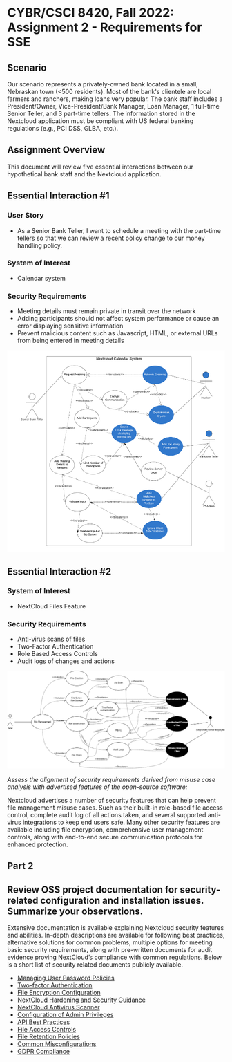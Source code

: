 # CYBR/CSCI 8420, Fall 2022: Assignment 2 - Requirements for SSE


Scenario
-
Our scenario represents a privately-owned bank located in a small, Nebraskan town (<500 residents). Most of the bank's clientele are local farmers and ranchers, making loans very popular. The bank staff includes a President/Owner, Vice-President/Bank Manager, Loan Manager, 1 full-time Senior Teller, and 3 part-time tellers. The information stored in the Nextcloud application must be compliant with US federal banking regulations (e.g., PCI DSS, GLBA, etc.).


Assignment Overview
-
This document will review five essential interactions between our hypothetical bank staff and the Nextcloud application.


Essential Interaction #1
-

### User Story

- As a Senior Bank Teller, I want to schedule a meeting with the part-time tellers so that we can review a recent policy change to our money handling policy.

### System of Interest

- Calendar system

### Security Requirements

- Meeting details must remain private in transit over the network
- Adding participants should not affect system performance or cause an error displaying sensitive information
- Prevent malicious content such as Javascript, HTML, or external URLs from being entered in meeting details  

![JSAssignment2](https://github.com/unosec/project/blob/main/images/JSAssignment2.png)

Essential Interaction #2
-

### System of Interest

- NextCloud Files Feature

### Security Requirements

- Anti-virus scans of files
- Two-Factor Authentication
- Role Based Access Controls 
- Audit logs of changes and actions

![JSAssignment2](https://github.com/unosec/project/blob/main/images/FileManagementMisUseCase.drawio.png)


*Assess the alignment of security requirements derived from misuse case analysis with advertised features of the open-source software:*

Nextcloud advertises a number of security features that can help prevent file management misuse cases. Such as their built-in role-based file access control, complete audit log of all actions taken, and several supported anti-virus integrations to keep end users safe. Many other security features are available including file encryption, comprehensive user management controls, along with end-to-end secure communication protocols for enhanced protection. 

Part 2 
-

Review OSS project documentation for security-related configuration and installation issues. Summarize your observations.
-

Extensive documentation is available explaining Nextcloud security features and abilities. In-depth descriptions are available for following best practices, alternative solutions for common problems, multiple options for meeting basic security requirements, along with pre-written documents for audit evidence proving NextCloud’s compliance with common regulations. Below is a short list of security related documents publicly available. 

- [Managing User Password Policies](https://docs.nextcloud.com/server/latest/admin_manual/configuration_user/user_password_policy.html)
- [Two-factor Authentication](https://docs.nextcloud.com/server/latest/admin_manual/configuration_user/two_factor-auth.html)
- [File Encryption Configuration](https://docs.nextcloud.com/server/latest/admin_manual/configuration_files/encryption_configuration.html)
- [NextCloud Hardening and Security Guidance](https://docs.nextcloud.com/server/latest/admin_manual/installation/harden_server.html)
- [NextCloud Antivirus Scanner](https://docs.nextcloud.com/server/latest/admin_manual/configuration_server/antivirus_configuration.html)
- [Configuration of Admin Privileges](https://docs.nextcloud.com/server/latest/admin_manual/configuration_server/admin_delegation_configuration.html) 
- [API Best Practices](https://docs.nextcloud.com/server/latest/admin_manual/apps_management.html#using-private-api)
- [File Access Controls](https://docs.nextcloud.com/server/latest/admin_manual/file_workflows/access_control.html)
- [File Retention Policies](https://docs.nextcloud.com/server/latest/admin_manual/file_workflows/retention.html)
- [Common Misconfigurations](https://docs.nextcloud.com/server/latest/admin_manual/file_workflows/retention.html#common-misconfigurations)
- [GDPR Compliance](https://docs.nextcloud.com/server/latest/admin_manual/gdpr/cookies.html)

